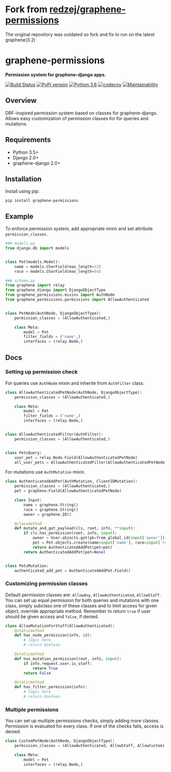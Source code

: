 # Fork from [redzej/graphene-permissions](https://github.com/redzej/graphene-permissions)
The original repository was outdated so fork and fix to run on the latest graphene(3.2)

# graphene-permissions

**Permission system for graphene-django apps.**

[![Build Status](https://travis-ci.org/redzej/graphene-permissions.svg?branch=master)](https://travis-ci.org/redzej/graphene-permissions)
[![PyPI version](https://badge.fury.io/py/graphene-permissions.svg)](https://badge.fury.io/py/graphene-permissions)
[![Python 3.6](https://img.shields.io/badge/python-3.6-green.svg)](https://www.python.org/downloads/release/python-360/)
[![codecov](https://codecov.io/gh/redzej/graphene-permissions/branch/master/graph/badge.svg)](https://codecov.io/gh/redzej/graphene-permissions)
[![Maintainability](https://api.codeclimate.com/v1/badges/12b39435f888adf2370b/maintainability)](https://codeclimate.com/github/redzej/graphene-permissions/maintainability)


## Overview

DRF-inspired permission system based on classes for graphene-django. Allows easy customization of permission classes for
for queries and mutations.


## Requirements

* Python 3.5+
* Django 2.0+
* graphene-django 2.0+

## Installation

Install using pip:

```commandline
pip install graphene-permissions
```

## Example

To enforce permission system, add appropriate mixin and set attribute `permission_classes`.


```python
### models.py
from django.db import models


class Pet(models.Model):
    name = models.CharField(max_length=32)
    race = models.CharField(max_length=64)
```
```python
### schema.py
from graphene import relay
from graphene_django import DjangoObjectType
from graphene_permissions.mixins import AuthNode
from graphene_permissions.permissions import AllowAuthenticated


class PetNode(AuthNode, DjangoObjectType):
    permission_classes = (AllowAuthenticated,)

    class Meta:
        model = Pet
        filter_fields = ('name',)
        interfaces = (relay.Node,)
```

## Docs

### Setting up permission check
For queries use `AuthNode` mixin and inherite from `AuthFilter` class.
```python
class AllowAuthenticatedPetNode(AuthNode, DjangoObjectType):
    permission_classes = (AllowAuthenticated,)

    class Meta:
        model = Pet
        filter_fields = ('name',)
        interfaces = (relay.Node,)


class AllowAuthenticatedFilter(AuthFilter):
    permission_classes = (AllowAuthenticated,)


class PetsQuery:
    user_pet = relay.Node.Field(AllowAuthenticatedPetNode)
    all_user_pets = AllowAuthenticatedFilter(AllowAuthenticatedPetNode)
```

For mutations use `AuthMutation` mixin.
```python
class AuthenticatedAddPet(AuthMutation, ClientIDMutation):
    permission_classes = (AllowAuthenticated,)
    pet = graphene.Field(AllowAuthenticatedPetNode)

    class Input:
        name = graphene.String()
        race = graphene.String()
        owner = graphene.ID()

    @classmethod
    def mutate_and_get_payload(cls, root, info, **input):
        if cls.has_permission(root, info, input):
            owner = User.objects.get(pk=from_global_id(input['owner'])[1])
            pet = Pet.objects.create(name=input['name'], race=input['race'], owner=owner)
            return AuthenticatedAddPet(pet=pet)
        return AuthenticatedAddPet(pet=None)


class PetsMutation:
    authenticated_add_pet = AuthenticatedAddPet.Field()
```

### Customizing permission classes
Default permission classes are: `AllowAny`, `AllowAuthenticated`, `AllowStaff`.
You can set up equal permission for both queries and mutations with one class, simply subclass one of these classes
and to limit access for given object, override appropriate method. Remember to return `true` if user should be given
access and `false`, if denied.

```python
class AllowMutationForStaff(AllowAuthenticated):
    @staticmethod
    def has_node_permission(info, id):
        # logic here
        # return boolean

    @staticmethod
    def has_mutation_permission(root, info, input):
        if info.request.user.is_staff:
            return True
        return False

    @staticmethod
    def has_filter_permission(info):
        # logic here
        # return boolean
```

### Multiple permissions
You can set up multiple permissions checks, simply adding more classes. Permission is evaluated for every class.
If one of the checks fails, access is denied.

```python
class CustomPetNode(AuthNode, DjangoObjectType):
    permission_classes = (AllowAuthenticated, AllowStaff, AllowCustom)

    class Meta:
        model = Pet
        interfaces = (relay.Node,)
```
